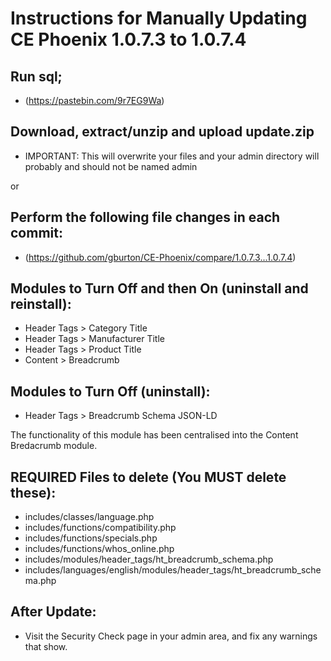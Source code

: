 # Instructions for Manually Updating CE Phoenix 1.0.7.3 to 1.0.7.4
## Run sql;
* (https://pastebin.com/9r7EG9Wa)
## Download, extract/unzip and upload update.zip
* IMPORTANT: This will overwrite your files and your admin directory will probably and should not be named admin

or
## Perform the following file changes in each commit:
* (https://github.com/gburton/CE-Phoenix/compare/1.0.7.3...1.0.7.4)
## Modules to Turn Off and then On (uninstall and reinstall):  
* Header Tags > Category Title
* Header Tags > Manufacturer Title
* Header Tags > Product Title
* Content > Breadcrumb
## Modules to Turn Off (uninstall):  
* Header Tags > Breadcrumb Schema JSON-LD

The functionality of this module has been centralised into the Content Bredacrumb module.
## REQUIRED Files to delete (You MUST delete these):
* includes/classes/language.php
* includes/functions/compatibility.php
* includes/functions/specials.php
* includes/functions/whos_online.php
* includes/modules/header_tags/ht_breadcrumb_schema.php
* includes/languages/english/modules/header_tags/ht_breadcrumb_schema.php
## After Update:
* Visit the Security Check page in your admin area, and fix any warnings that show.